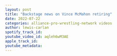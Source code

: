 ```yaml
---
layout: post
title: "Backstage news on Vince McMahon retiring"
date: 2022-07-22
categories: alliance-pro-wrestling-network videos
author: lewis-carlan
spotify_track_id: 
youtube_video_id: aqleh6wM3AE
apple_track_id: 
youtube_metadata: 
---
```

